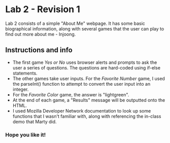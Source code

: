 # Lab 2 - Revision 1

Lab 2 consists of a simple "About Me" webpage. It has some basic biographical information, along with several games that the user can play to find out more about me - Injoong.

## Instructions and info
* The first game _Yes or No_ uses browser alerts and prompts to ask the user a series of questions. The questions are hard-coded using if-else statements.
* The other games take user inputs. For the _Favorite Number_ game, I used the parseInt() function to attempt to convert the user input into an integer.
* For the _Favorite Color_ game, the answer is "lightgreen".
* At the end of each game, a "Results" message will be outputted onto the HTML.
* I used Mozilla Developer Network documentation to look up some functions that I wasn't familiar with, along with referencing the in-class demo that Marty did.

### Hope you like it!